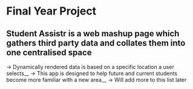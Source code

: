 # Final Year Project

## Student Assistr is a web mashup page which gathers third party data and collates them into one centralised space
-> Dynamically rendered data is based on a specific location a user selects__
-> This app is designed to help future and current students become more familiar with a new area__
-> Will add more to this list later
